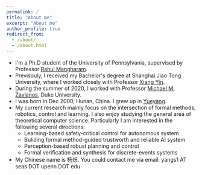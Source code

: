 ```yaml
---
permalink: /
title: "About me"
excerpt: "About me"
author_profile: true
redirect_from: 
  - /about/
  - /about.html
---
```


* I'm a Ph.D student of the University of Pennsylvania, supervised by Professor [Rahul Mangharam](https://www.seas.upenn.edu/~rahulm/).
* Previsouly, I received my Bachelor's degree at Shanghai Jiao Tong University, where I worked closely with Professor [Xiang Yin](https://xiangyin.sjtu.edu.cn/).
* During the summer of 2020, I worked with Professor [Michael M. Zavlanos](https://www.michaelmzavlanos.org/), Duke University.
* I was born in Dec 2000, Hunan, China. I grew up in [Yueyang](https://en.wikipedia.org/wiki/Yueyang).
* My current research mainly focus on the intersection of formal methods, robotics, control and learning. I also enjoy studying the general area of theoretical computer science. Particularly I am interested in the following several directions:
  * Learning-based safety-critical control for autonomous system
  * Buliding formal method-guided trustworth and reliable AI system
  * Perception-based robust planning and control
  * Formal verification and synthesis for discrete-events systems
* My Chinese name is 杨烁. You could contact me via email: yangs1 AT seas DOT upenn DOT edu
